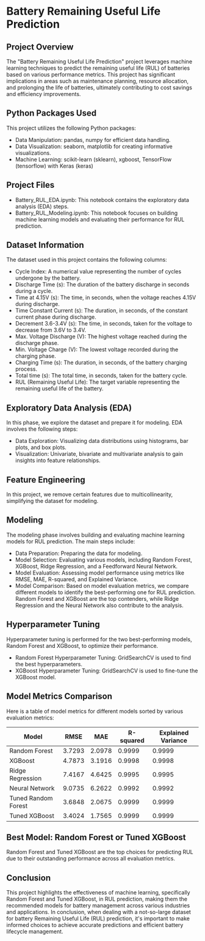 # Battery Remaining Useful Life Prediction

## Project Overview
The "Battery Remaining Useful Life Prediction" project leverages machine learning techniques to predict the remaining useful life (RUL) of batteries based on various performance metrics. This project has significant implications in areas such as maintenance planning, resource allocation, and prolonging the life of batteries, ultimately contributing to cost savings and efficiency improvements.

## Python Packages Used
This project utilizes the following Python packages:
- Data Manipulation: pandas, numpy for efficient data handling.
- Data Visualization: seaborn, matplotlib for creating informative visualizations.
- Machine Learning: scikit-learn (sklearn), xgboost, TensorFlow (tensorflow) with Keras (keras)

## Project Files
- Battery_RUL_EDA.ipynb: This notebook contains the exploratory data analysis (EDA) steps.
- Battery_RUL_Modeling.ipynb: This notebook focuses on building machine learning models and evaluating their performance for RUL prediction.

## Dataset Information
The dataset used in this project contains the following columns:
- Cycle Index: A numerical value representing the number of cycles undergone by the battery.
- Discharge Time (s): The duration of the battery discharge in seconds during a cycle.
- Time at 4.15V (s): The time, in seconds, when the voltage reaches 4.15V during discharge.
- Time Constant Current (s): The duration, in seconds, of the constant current phase during discharge.
- Decrement 3.6-3.4V (s): The time, in seconds, taken for the voltage to decrease from 3.6V to 3.4V.
- Max. Voltage Discharge (V): The highest voltage reached during the discharge phase.
- Min. Voltage Charge (V): The lowest voltage recorded during the charging phase.
- Charging Time (s): The duration, in seconds, of the battery charging process.
- Total time (s): The total time, in seconds, taken for the battery cycle.
- RUL (Remaining Useful Life): The target variable representing the remaining useful life of the battery.

## Exploratory Data Analysis (EDA)
In this phase, we explore the dataset and prepare it for modeling. EDA involves the following steps:
- Data Exploration: Visualizing data distributions using histograms, bar plots, and box plots.
- Visualization: Univariate, bivariate and multivariate analysis to gain insights into feature relationships.

## Feature Engineering
In this project, we remove certain features due to multicollinearity, simplifying the dataset for modeling.

## Modeling
The modeling phase involves building and evaluating machine learning models for RUL prediction. The main steps include:
- Data Preparation: Preparing the data for modeling.
- Model Selection: Evaluating various models, including Random Forest, XGBoost, Ridge Regression, and a Feedforward Neural Network.
- Model Evaluation: Assessing model performance using metrics like RMSE, MAE, R-squared, and Explained Variance.
- Model Comparison: Based on model evaluation metrics, we compare different models to identify the best-performing one for RUL prediction. Random Forest and XGBoost are the top contenders, while Ridge Regression and the Neural Network also contribute to the analysis.

## Hyperparameter Tuning
Hyperparameter tuning is performed for the two best-performing models, Random Forest and XGBoost, to optimize their performance.
- Random Forest Hyperparameter Tuning: GridSearchCV is used to find the best hyperparameters.
- XGBoost Hyperparameter Tuning: GridSearchCV is used to fine-tune the XGBoost model.

## Model Metrics Comparison
Here is a table of model metrics for different models sorted by various evaluation metrics:

|      Model            |    RMSE    |     MAE    | R-squared  | Explained Variance |
|-----------------------|------------|------------|------------|--------------------|
| Random Forest         | 3.7293     | 2.0978     | 0.9999     | 0.9999             |
| XGBoost               | 4.7873     | 3.1916     | 0.9998     | 0.9998             |
| Ridge Regression      | 7.4167     | 4.6425     | 0.9995     | 0.9995             |
| Neural Network        | 9.0735     | 6.2622     | 0.9992     | 0.9992             |
| Tuned Random Forest   | 3.6848     | 2.0675     | 0.9999     | 0.9999             |
| Tuned XGBoost         | 3.4024     | 1.7565     | 0.9999     | 0.9999             |

## Best Model: Random Forest or Tuned XGBoost
Random Forest and Tuned XGBoost are the top choices for predicting RUL due to their outstanding performance across all evaluation metrics.

## Conclusion
This project highlights the effectiveness of machine learning, specifically Random Forest and Tuned XGBoost, in RUL prediction, making them the recommended models for battery management across various industries and applications. In conclusion, when dealing with a not-so-large dataset for battery Remaining Useful Life (RUL) prediction, it's important to make informed choices to achieve accurate predictions and efficient battery lifecycle management. 
